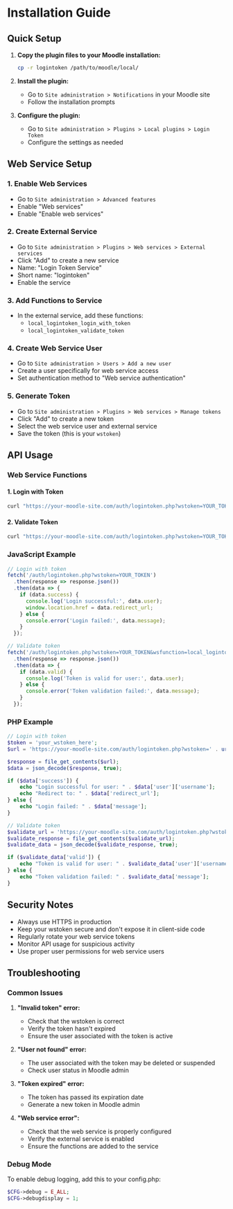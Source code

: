 # Installation Guide

## Quick Setup

1. **Copy the plugin files to your Moodle installation:**
   ```bash
   cp -r logintoken /path/to/moodle/local/
   ```

2. **Install the plugin:**
   - Go to `Site administration > Notifications` in your Moodle site
   - Follow the installation prompts

3. **Configure the plugin:**
   - Go to `Site administration > Plugins > Local plugins > Login Token`
   - Configure the settings as needed

## Web Service Setup

### 1. Enable Web Services
- Go to `Site administration > Advanced features`
- Enable "Web services"
- Enable "Enable web services"

### 2. Create External Service
- Go to `Site administration > Plugins > Web services > External services`
- Click "Add" to create a new service
- Name: "Login Token Service"
- Short name: "logintoken"
- Enable the service

### 3. Add Functions to Service
- In the external service, add these functions:
  - `local_logintoken_login_with_token`
  - `local_logintoken_validate_token`

### 4. Create Web Service User
- Go to `Site administration > Users > Add a new user`
- Create a user specifically for web service access
- Set authentication method to "Web service authentication"

### 5. Generate Token
- Go to `Site administration > Plugins > Web services > Manage tokens`
- Click "Add" to create a new token
- Select the web service user and external service
- Save the token (this is your `wstoken`)

## API Usage

### Web Service Functions

#### 1. Login with Token
```bash
curl "https://your-moodle-site.com/auth/logintoken.php?wstoken=YOUR_TOKEN"
```

#### 2. Validate Token
```bash
curl "https://your-moodle-site.com/auth/logintoken.php?wstoken=YOUR_TOKEN&wsfunction=local_logintoken_validate_token"
```

### JavaScript Example
```javascript
// Login with token
fetch('/auth/logintoken.php?wstoken=YOUR_TOKEN')
  .then(response => response.json())
  .then(data => {
    if (data.success) {
      console.log('Login successful:', data.user);
      window.location.href = data.redirect_url;
    } else {
      console.error('Login failed:', data.message);
    }
  });

// Validate token
fetch('/auth/logintoken.php?wstoken=YOUR_TOKEN&wsfunction=local_logintoken_validate_token')
  .then(response => response.json())
  .then(data => {
    if (data.valid) {
      console.log('Token is valid for user:', data.user);
    } else {
      console.error('Token validation failed:', data.message);
    }
  });
```

### PHP Example
```php
// Login with token
$token = 'your_wstoken_here';
$url = 'https://your-moodle-site.com/auth/logintoken.php?wstoken=' . urlencode($token);

$response = file_get_contents($url);
$data = json_decode($response, true);

if ($data['success']) {
    echo "Login successful for user: " . $data['user']['username'];
    echo "Redirect to: " . $data['redirect_url'];
} else {
    echo "Login failed: " . $data['message'];
}

// Validate token
$validate_url = 'https://your-moodle-site.com/auth/logintoken.php?wstoken=' . urlencode($token) . '&wsfunction=local_logintoken_validate_token';
$validate_response = file_get_contents($validate_url);
$validate_data = json_decode($validate_response, true);

if ($validate_data['valid']) {
    echo "Token is valid for user: " . $validate_data['user']['username'];
} else {
    echo "Token validation failed: " . $validate_data['message'];
}
```

## Security Notes

- Always use HTTPS in production
- Keep your wstoken secure and don't expose it in client-side code
- Regularly rotate your web service tokens
- Monitor API usage for suspicious activity
- Use proper user permissions for web service users

## Troubleshooting

### Common Issues

1. **"Invalid token" error:**
   - Check that the wstoken is correct
   - Verify the token hasn't expired
   - Ensure the user associated with the token is active

2. **"User not found" error:**
   - The user associated with the token may be deleted or suspended
   - Check user status in Moodle admin

3. **"Token expired" error:**
   - The token has passed its expiration date
   - Generate a new token in Moodle admin

4. **"Web service error":**
   - Check that the web service is properly configured
   - Verify the external service is enabled
   - Ensure the functions are added to the service

### Debug Mode

To enable debug logging, add this to your config.php:
```php
$CFG->debug = E_ALL;
$CFG->debugdisplay = 1;
```
